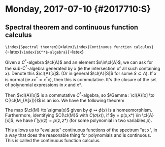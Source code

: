 Monday, 2017-07-10 {#2017710:S}
==================

Spectral theorem and continuous function calculus
-------------------------------------------------

`\index{Spectral theorem}`{=latex}`\index{Continuous function calculus}`{=latex}`\index{$C^*$-algebra}`{=latex}

Given a $C^*$-algebra $\cl{A}$ and an element $x\in\cl{A}$, we can ask
for the sub-$C^*$-algebra generated by $x$ (ie the intersection of all
such containing $x$). Denote this $\cl{A}[x]$. (Or in general
$\cl{A}[S]$ for some $S\subset A$). If $x$ is normal (ie $xx^* = x^*x$),
then this is commutative. It's the closure of the set of polynomial
expressions in $x$ and $x*$.

Then $\cl{A}[x]$ is a commutative $C^*$-algebra, so
$\Gamma : \cl{A}[x] \to C(\cl{M_{A[x]}})$ is an iso. We have the
following theorem

The map $\cl{M} \to \sigma(x)$ given by $\phi \mapsto \phi(x)$ is a
homeomorphism. Furthermore, identifying $C(\cl{M}$ with $C(\sigma(x))$,
if $y = p(x,x*) \in \cl{A}[x]$, we have $\Gamma(y)(z) = p(z,z*)$ (for
some polynomial in two variables $p$).

This allows us to "evaluate" continuous functions of the spectrum "at
x", in a way that does the reasonable thing for polynomials and is
continuous. This is called the continuous function calculus.
